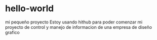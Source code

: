 # hello-world
mi pequeño proyecto
Estoy usando hithub para poder comenzar mi proyecto de control y manejo de informacion de una empresa de diseño grafico 
